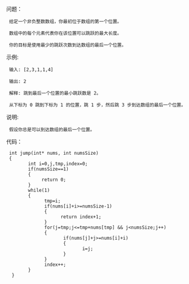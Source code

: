 问题：


     给定一个非负整数数组，你最初位于数组的第一个位置。

     数组中的每个元素代表你在该位置可以跳跃的最大长度。

     你的目标是使用最少的跳跃次数到达数组的最后一个位置。

示例:

    
     输入: [2,3,1,1,4]
    
     输出: 2

     解释: 跳到最后一个位置的最小跳跃数是 2。
     
     从下标为 0 跳到下标为 1 的位置，跳 1 步，然后跳 3 步到达数组的最后一个位置。

说明:

    
     假设你总是可以到达数组的最后一个位置。

代码：
   

     int jump(int* nums, int numsSize)
     {
            int i=0,j,tmp,index=0;
            if(numsSize==1)
            {
                 return 0;
            }
            while(1)
            {
                  tmp=i;
                  if(nums[i]+i>=numsSize-1)
                  {
                        return index+1;
                  }
                  for(j=tmp;j<=tmp+nums[tmp] && j<numsSize;j++)
                  {
                         if(nums[j]+j>=nums[i]+i)
                         {
                                i=j;
                         }
                  }
                  index++;
            }
      }

